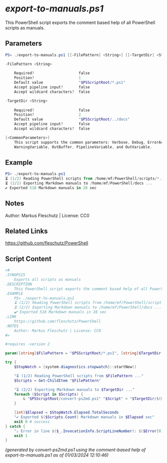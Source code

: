 *export-to-manuals.ps1*
================

This PowerShell script exports the comment based help of all PowerShell scripts as manuals.

Parameters
----------
```powershell
PS> ./export-to-manuals.ps1 [[-FilePattern] <String>] [[-TargetDir] <String>] [<CommonParameters>]

-FilePattern <String>
    
    Required?                    false
    Position?                    1
    Default value                "$PSScriptRoot/*.ps1"
    Accept pipeline input?       false
    Accept wildcard characters?  false

-TargetDir <String>
    
    Required?                    false
    Position?                    2
    Default value                "$PSScriptRoot/../docs"
    Accept pipeline input?       false
    Accept wildcard characters?  false

[<CommonParameters>]
    This script supports the common parameters: Verbose, Debug, ErrorAction, ErrorVariable, WarningAction, 
    WarningVariable, OutBuffer, PipelineVariable, and OutVariable.
```

Example
-------
```powershell
PS> ./export-to-manuals.ps1
⏳ (1/2) Reading PowerShell scripts from /home/mf/PowerShell/scripts/*.ps1 ... 
⏳ (2/2) Exporting Markdown manuals to /home/mf/PowerShell/docs ...
✔️ Exported 518 Markdown manuals in 28 sec

```

Notes
-----
Author: Markus Fleschutz | License: CC0

Related Links
-------------
https://github.com/fleschutz/PowerShell

Script Content
--------------
```powershell
<#
.SYNOPSIS
	Exports all scripts as manuals
.DESCRIPTION
	This PowerShell script exports the comment based help of all PowerShell scripts as manuals.
.EXAMPLE
	PS> ./export-to-manuals.ps1
	⏳ (1/2) Reading PowerShell scripts from /home/mf/PowerShell/scripts/*.ps1 ... 
	⏳ (2/2) Exporting Markdown manuals to /home/mf/PowerShell/docs ...
	✔️ Exported 518 Markdown manuals in 28 sec
.LINK
	https://github.com/fleschutz/PowerShell
.NOTES
	Author: Markus Fleschutz | License: CC0
#>

#requires -version 2

param([string]$FilePattern = "$PSScriptRoot/*.ps1", [string]$TargetDir = "$PSScriptRoot/../docs")

try {
	$StopWatch = [system.diagnostics.stopwatch]::startNew()

	"⏳ (1/2) Reading PowerShell scripts from $FilePattern ..." 
	$Scripts = Get-ChildItem "$FilePattern"

	"⏳ (2/2) Exporting Markdown manuals to $TargetDir ..."
	foreach ($Script in $Scripts) {
		& "$PSScriptRoot/convert-ps2md.ps1" "$Script" > "$TargetDir/$($Script.BaseName).md"
	}

	[int]$Elapsed = $StopWatch.Elapsed.TotalSeconds
	"✔️ Exported $($Scripts.Count) Markdown manuals in $Elapsed sec"
	exit 0 # success
} catch {
	"⚠️ Error in line $($_.InvocationInfo.ScriptLineNumber): $($Error[0])"
	exit 1
}
```

*(generated by convert-ps2md.ps1 using the comment-based help of export-to-manuals.ps1 as of 01/03/2024 12:10:46)*

